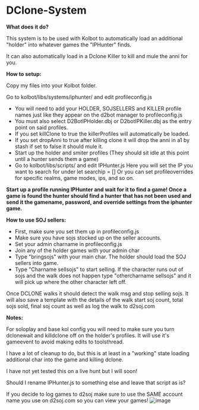 # DClone-System
**What does it do?**

This system is to be used with Kolbot to automatically load an additional "holder" into whatever games the "IPHunter" finds.

It can also automatically load in a Dclone Killer to kill and mule the anni for you.


**How to setup:**

Copy my files into your Kolbot folder.

Go to kolbot/libs/systems/iphunter/ and edit profileconfig.js  

- You will need to add your HOLDER, SOJSELLERS and KILLER profile names just like they appear on the d2bot manager to profileconfig.js  
- You must also select D2BotIPHolder.dbj or D2botIPKiller.dbj as the entry point on said profiles.
- If you set killClone to true the killerProfiles will automatically be loaded.
- If you set dropAnni to true after killing clone it will drop the anni in a1 by stash if set to false it should mule it.
- Start up the holder and smiter profiles (They should sit idle at this point until a hunter sends them a game)
- Go to kolbot/libs/scripts/ and edit IPHunter.js Here you will set the IP you want to search for under let searchip = []  Or you can set profileoverrides for specific realms, game modes, ips, and so on.

**Start up a profile running IPHunter and wait for it to find a game!  Once a game is found the hunter should find a hunter that has not been used and send it the gamename, password, and override settings from the iphunter game.**

**How to use SOJ sellers:**

- First, make sure you set them up in profileconfig.js
- Make sure you have sojs stocked up on the seller accounts.
- Set your admin charname in profileconfig.js
- Join any of the holder games with your admin char
- Type "bringsojs" with your main char.  The holder should load the SOJ sellers into game.
- Type "Charname sellsojs" to start selling.  If the character runs out of sojs and the walk does not happen type "othercharname sellsojs" and it will pick up where the other character left off.

Once DCLONE walks it should detect the walk msg and stop selling sojs.  It will also save a template with the details of the walk start soj count, total sojs sold, final soj count as well as log the walk to d2soj.com
  
**Notes:**

For soloplay and base kol config you will need to make sure you turn dclonewait and killdclone off on the holder's profiles.  It will use it's gameevent to avoid making edits to toolsthread.

I have a lot of cleanup to do, but this is at least in a "working" state loading additional char into the game and killing dclone.

I have not yet tested this on a live hunt but I will soon!

Should I rename IPHunter.js to something else and leave that script as is?

If you decide to log games to d2soj make sure to use the SAME account name you use on d2soj.com so you can view your games!
![image](https://github.com/magace/IPHunter-System/assets/7795098/ce119d13-aa8a-40aa-b35f-8cc4ae1abff6)









